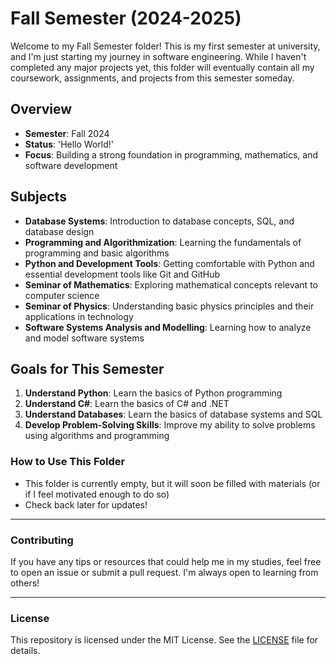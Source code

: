 # Fall Semester (2024-2025)

Welcome to my Fall Semester folder! This is my first semester at university, and I'm just starting my journey in software engineering. While I haven't completed any major projects yet, this folder will eventually contain all my coursework, assignments, and projects from this semester someday.

## Overview
- **Semester**: Fall 2024
- **Status**: 'Hello World!'
- **Focus**: Building a strong foundation in programming, mathematics, and software development

## Subjects
- **Database Systems**: Introduction to database concepts, SQL, and database design
- **Programming and Algorithmization**: Learning the fundamentals of programming and basic algorithms
- **Python and Development Tools**: Getting comfortable with Python and essential development tools like Git and GitHub
- **Seminar of Mathematics**: Exploring mathematical concepts relevant to computer science
- **Seminar of Physics**: Understanding basic physics principles and their applications in technology
- **Software Systems Analysis and Modelling**: Learning how to analyze and model software systems

## Goals for This Semester
1. **Understand Python**: Learn the basics of Python programming
2. **Understand C#**: Learn the basics of C# and .NET
3. **Understand Databases**: Learn the basics of database systems and SQL
4. **Develop Problem-Solving Skills**: Improve my ability to solve problems using algorithms and programming


### **How to Use This Folder**
- This folder is currently empty, but it will soon be filled with materials (or if I feel motivated enough to do so)
- Check back later for updates!

---

### **Contributing**
If you have any tips or resources that could help me in my studies, feel free to open an issue or submit a pull request. I'm always open to learning from others!

---

### **License**
This repository is licensed under the MIT License. See the [LICENSE](LICENSE) file for details.